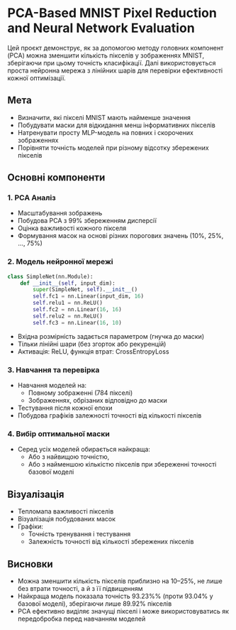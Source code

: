 # PCA-Based MNIST Pixel Reduction and Neural Network Evaluation

Цей проєкт демонструє, як за допомогою методу головних компонент (PCA) можна зменшити кількість пікселів у зображеннях MNIST, зберігаючи при цьому точність класифікації. Далі використовується проста нейронна мережа з лінійних шарів для перевірки ефективності кожної оптимізації.

## Мета
- Визначити, які пікселі MNIST мають найменше значення
- Побудувати маски для відкидання менш інформативних пікселів
- Натренувати просту MLP-модель на повних і скорочених зображеннях
- Порівняти точність моделей при різному відсотку збережених пікселів

## Основні компоненти

### 1. PCA Аналіз
- Масштабування зображень
- Побудова PCA з 99% збереженням дисперсії
- Оцінка важливості кожного пікселя
- Формування масок на основі різних порогових значень (10%, 25%, ..., 75%)

### 2. Модель нейронної мережі
```python
class SimpleNet(nn.Module):
    def __init__(self, input_dim):
        super(SimpleNet, self).__init__()
        self.fc1 = nn.Linear(input_dim, 16)
        self.relu1 = nn.ReLU()
        self.fc2 = nn.Linear(16, 16)
        self.relu2 = nn.ReLU()
        self.fc3 = nn.Linear(16, 10)
```
- Вхідна розмірність задається параметром (гнучка до маски)
- Тільки лінійні шари (без згорток або рекуренцій)
- Активація: ReLU, функція втрат: CrossEntropyLoss

### 3. Навчання та перевірка
- Навчання моделей на:
  - Повному зображенні (784 пікселі)
  - Зображеннях, обрізаних відповідно до маски
- Тестування після кожної епохи
- Побудова графіків залежності точності від кількості пікселів

### 4. Вибір оптимальної маски
- Серед усіх моделей обирається найкраща:
  - Або з найвищою точністю,
  - Або з найменшою кількістю пікселів при збереженні точності базової моделі

## Візуалізація
- Тепломапа важливості пікселів
- Візуалізація побудованих масок
- Графіки:
  - Точність тренування і тестування
  - Залежність точності від кількості збережених пікселів

## Висновки
- Можна зменшити кількість пікселів приблизно на 10–25%, не лише без втрати точності, а й з її підвищенням
- Найкраща модель показала точність 93.23%% (проти 93.04% у базової моделі), зберігаючи лише 89.92% пікселів
- PCA ефективно виділяє значущі пікселі і може використовуватись як передобробка перед навчанням моделей

